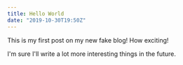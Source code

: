 ```yaml
---
title: Hello World
date: "2019-10-30T19:50Z"
---
```


This is my first post on my new fake blog! How exciting!

I'm sure I'll write a lot more interesting things in the future.
